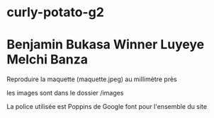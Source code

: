 # curly-potato-g2

# Benjamin Bukasa Winner Luyeye Melchi Banza

Reproduire la maquette (maquette.jpeg) au millimètre près

les images sont dans le dossier /images

La police utilisée est Poppins de Google font pour l'ensemble du site